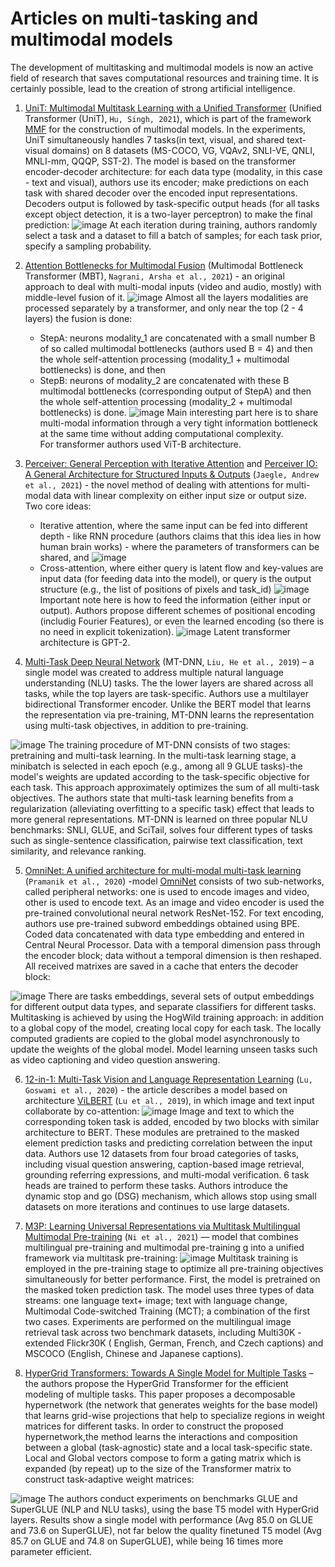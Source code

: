 # Articles on multi-tasking and multimodal models

The development of multitasking and multimodal models is now an active field of research that saves computational resources and training time. It is certainly possible, lead to the creation of strong artificial intelligence. 

1. [UniT: Multimodal Multitask Learning with a Unified Transformer](https://arxiv.org/pdf/2102.10772.pdf) (Unified Transformer (UniT), ```Hu, Singh, 2021```), which is part of the framework [MMF](https://github.com/facebookresearch/mmf)  for the construction of multimodal models. In the experiments, UniT simultaneously handles 7 tasks(in text, visual, and shared text-visual domains) on 8 datasets (MS-COCO, VG, VQAv2, SNLI-VE, QNLI, MNLI-mm, QQQP, SST-2). The model is based on the
transformer encoder-decoder architecture: for each data type (modality, in this case - text and visual), authors use its encoder; make
predictions on each task with shared decoder over the encoded input representations. Decoders output is followed by task-specific output heads (for all tasks except object detection, it is a two-layer perceptron) to make the final prediction:
![image](https://dsworks.s3pd01.sbercloud.ru/aij2021/misc/unit.png)
At each iteration during training, authors randomly select a task and a dataset to fill a batch of samples;  for each task prior, specify a sampling probability.

2. [Attention Bottlenecks for Multimodal Fusion](https://arxiv.org/abs/2107.00135) (Multimodal Bottleneck Transformer (MBT), `Nagrani, Arsha et al., 2021`) - an original approach to deal with multi-modal inputs (video and audio, mostly) with middle-level fusion of it. 
![image](https://dsworks.s3pd01.sbercloud.ru/aij2021/misc/mid_fuse.png) 
Almost all the layers modalities are processed separately by a transformer, and only near the top (2 - 4 layers) the fusion is done: 
    - StepA: neurons modality_1 are concatenated with a small number B of so called multimodal bottlenecks (authors used B = 4) and then the whole self-attention processing (modality_1 + multimodal bottlenecks) is done, and then
    - StepB: neurons of modality_2 are concatenated with these B multimodal bottlenecks (corresponding output of StepA) and then the whole self-attention processing (modality_2 + multimodal bottlenecks) is done.
![image](https://dsworks.s3pd01.sbercloud.ru/aij2021/misc/mbt.png)
Main interesting part here is to share multi-modal information through a very tight information bottleneck at the same time without adding computational complexity.  
For transformer authors used ViT-B architecture. 

3. [Perceiver: General Perception with Iterative Attention](https://arxiv.org/abs/2103.03206) and [Perceiver IO: A General Architecture for Structured Inputs & Outputs](https://arxiv.org/abs/2107.14795) (`Jaegle, Andrew et al., 2021`) - the novel method of dealing with attentions for multi-modal data with linear complexity on either input size or output size. Two core ideas:
    - Iterative attention, where the same input can be fed into different depth - like RNN procedure (authors claims that this idea lies in how human brain works) - where the parameters of transformers can be shared, and
![image](https://dsworks.s3pd01.sbercloud.ru/aij2021/misc/perceiver.png)
    - Cross-attention, where either query is latent flow and key-values are input data (for feeding data into the model), or query is the output structure (e.g., the list of positions of pixels and task_id)
![image](https://dsworks.s3pd01.sbercloud.ru/aij2021/misc/perceiverIO.png)
Important note here is how to feed the information (either input or output). Authors propose different schemes of positional encoding (includig Fourier Features), or even the learned encoding (so there is no need in explicit tokenization). 
![image](https://dsworks.s3pd01.sbercloud.ru/aij2021/misc/perceiverIO_emb.png)
Latent transformer architecture is GPT-2. 

4. [Multi-Task Deep Neural Network](https://github.com/namisan/mt-dnn) (MT-DNN, ```Liu, He et al., 2019```) –  a single model was created to address multiple natural language understanding (NLU) tasks. The the lower layers are shared across
all tasks, while the top layers are task-specific. Authors use a multilayer bidirectional Transformer encoder. Unlike the BERT
model that learns the representation via pre-training, MT-DNN learns the representation using multi-task objectives, in addition to pre-training.

![image](https://dsworks.s3pd01.sbercloud.ru/aij2021/misc/mt-dnn.png)
The training procedure of MT-DNN consists of two stages: pretraining and multi-task learning. In the multi-task learning stage, a minibatch is selected in each epoch (e.g., among all 9 GLUE tasks)-the model's weights are updated according to the task-specific objective for each task. This approach approximately optimizes the sum of all multi-task objectives. The authors state that multi-task learning benefits from a regularization (alleviating overfitting  to a specific task) effect that leads to more general representations. MT-DNN is learned on three popular NLU benchmarks: SNLI, GLUE, and SciTail, solves four different types of tasks such as single-sentence classification, pairwise text classification, text similarity, and relevance ranking. 

5. [OmniNet: A unified architecture for multi-modal multi-task learning](https://arxiv.org/pdf/1907.07804.pdf) (`Pramanik et al., 2020`) -model [OmniNet](https://github.com/subho406/OmniNet) consists of two sub-networks, called peripheral networks: one is used
to encode images and video, other is used to encode text.  As an image and video encoder is used the pre-trained convolutional neural network ResNet-152. For text encoding, authors use pre-trained subword embeddings obtained using BPE. Coded data concatenated with data type embedding and entered in Central Neural Processor. Data with a temporal dimension pass through the encoder block; data without a temporal dimension is then reshaped. All received matrixes are saved in a cache that enters the decoder block:

![image](https://dsworks.s3pd01.sbercloud.ru/aij2021/misc/omninet.png)
There are tasks embeddings, several sets of output embeddings for different output data types, and separate classifiers for different tasks. Multitasking is achieved by using the HogWild training approach: in addition to a global copy of the model, creating local copy for each task. The locally computed gradients are copied to the global model asynchronously to update the weights of the global model.
Model learning unseen tasks such as video captioning and video question answering. 


6. [12-in-1: Multi-Task Vision and Language Representation Learning](https://arxiv.org/pdf/1912.02315.pdf) (`Lu, Goswami et al., 2020`) - the article describes a model based on architecture [ViLBERT](https://arxiv.org/pdf/1908.02265.pdf) (`Lu et al., 2019`), in which image and text input collaborate by co-attention:
![image](https://dsworks.s3pd01.sbercloud.ru/aij2021/misc/vilbert.png)
Image and text to which the corresponding token task is added, encoded by two blocks with similar architecture to BERT.
These modules are pretrained to the masked element prediction tasks and predicting correlation between the input data.
Authors use 12 datasets from four broad categories of tasks, including visual question answering, caption-based image retrieval,
grounding referring expressions, and multi-modal verification. 6 task heads are trained to perform these tasks. Authors introduce the dynamic stop and go (DSG) mechanism, which allows stop using small datasets on more iterations and continues to use large datasets.


7. [M3P: Learning Universal Representations via Multitask Multilingual Multimodal Pre-training](https://arxiv.org/pdf/2006.02635.pdf) (`Ni et al., 2021`) —  model that combines multilingual pre-training and multimodal pre-training g into a unified framework via
multitask pre-training:
![image](https://dsworks.s3pd01.sbercloud.ru/aij2021/misc/m3p.png) Multitask training is employed in the pre-training
stage to optimize all pre-training objectives simultaneously for better performance. First, the model is pretrained on the masked token prediction task. The model uses three types of data streams:  one language text+ image;  text with language change, Multimodal Code-switched Training (MCT); a combination of the first two cases. Experiments are performed on the multilingual image retrieval task across two benchmark datasets, including  Multi30K - extended Flickr30K ( English, German, French, and Czech captions) and MSCOCO (English, Chinese and Japanese  captions).

8. [HyperGrid Transformers: Towards A Single Model for Multiple Tasks](https://openreview.net/pdf?id=hiq1rHO8pNT) – the authors propose the HyperGrid Transformer for the efficient modeling of multiple tasks. This paper proposes a decomposable hypernetwork (the network that generates weights for the base model) that learns grid-wise projections that help to specialize regions in weight matrices for different tasks. In order to construct the proposed hypernetwork,the method learns the interactions and composition between a global (task-agnostic) state and a local task-specific state. Local and Global vectors compose to form a gating matrix which is expanded (by repeat) up to the size of the Transformer matrix to construct task-adaptive weight matrices:

![image](https://dsworks.s3pd01.sbercloud.ru/aij2021/misc/hypergrid.png)
The authors conduct experiments on benchmarks GLUE and SuperGLUE (NLP and NLU tasks), using the base T5 model with HyperGrid layers. Results show a single model with performance (Avg 85.0 on GLUE and 73.6 on SuperGLUE), not far below the quality finetuned T5 model (Avg 85.7 on GLUE and 74.8 on SuperGLUE), while being 16 times more parameter efficient. 
 
